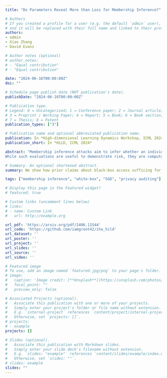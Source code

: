 ```yaml
---
title: "Do Parameters Reveal More than Loss for Membership Inference?"

# Authors
# If you created a profile for a user (e.g. the default `admin` user), write the username (folder name) here 
# and it will be replaced with their full name and linked to their profile.
authors:
- admin
- Xiao Zhang
- David Evans

# Author notes (optional)
# author_notes:
# - "Equal contribution"
# - "Equal contribution"

date: "2024-06-16T00:00:00Z"
doi: ""

# Schedule page publish date (NOT publication's date).
publishDate: "2024-06-16T00:00:00Z"

# Publication type.
# Legend: 0 = Uncategorized; 1 = Conference paper; 2 = Journal article;
# 3 = Preprint / Working Paper; 4 = Report; 5 = Book; 6 = Book section;
# 7 = Thesis; 8 = Patent
publication_types: ["3"]

# Publication name and optional abbreviated publication name.
publication: In *High-dimensional Learning Dynamics Workshop, ICML 2024*
publication_short: In *HiLD, ICML 2024*

abstract: "Membership inference attacks aim to infer whether an individual record was used to train a model, serving as a key tool for disclosure auditing.
While such evaluations are useful to demonstrate risk, they are computationally expensive and often make strong assumptions about potential adversaries' access to models and training environments, and thus do not provide very tight bounds on leakage from potential attacks. We show how prior claims around black-box access being sufficient for optimal membership inference do not hold for most useful settings such as stochastic gradient descent, and that optimal membership inference indeed requires white-box access. We validate our findings with a new white-box inference attack IHA (Inverse Hessian Attack) that explicitly uses model parameters by taking advantage of computing inverse-Hessian vector products. Our results show that both audits and adversaries may be able to benefit from access to model parameters, and we advocate for further research into white-box methods for membership privacy auditing."

# Summary. An optional shortened abstract.
summary: We show how prior claims about black-box access sufficing for optimal membership inference do not hold for most useful settings such as SGD, and validate our findings with a new white-box inference attack.

tags: ["membership inference", "white-box", "SGD", "privacy auditing"]

# Display this page in the Featured widget?
# featured: true

# Custom links (uncomment lines below)
# links:
# - name: Custom Link
#   url: http://example.org

url_pdf: 'https://arxiv.org/pdf/2406.11544'
url_code: 'https://github.com/iamgroot42/iha_hild'
url_dataset: ''
url_poster: ''
url_project: ''
url_slides: ''
url_source: ''
url_video: ''

# Featured image
# To use, add an image named `featured.jpg/png` to your page's folder. 
# image:
#   caption: 'Image credit: [**Unsplash**](https://unsplash.com/photos/pLCdAaMFLTE)'
#   focal_point: ""
#   preview_only: false

# Associated Projects (optional).
#   Associate this publication with one or more of your projects.
#   Simply enter your project's folder or file name without extension.
#   E.g. `internal-project` references `content/project/internal-project/index.md`.
#   Otherwise, set `projects: []`.
# projects:
# - example
projects: []

# Slides (optional).
#   Associate this publication with Markdown slides.
#   Simply enter your slide deck's filename without extension.
#   E.g. `slides: "example"` references `content/slides/example/index.md`.
#   Otherwise, set `slides: ""`.
# slides: example
slides: ""
---
```


<!-- {{% callout note %}}
Click the *Cite* button above to demo the feature to enable visitors to import publication metadata into their reference management software.
{{% /callout %}}

{{% callout note %}}
Create your slides in Markdown - click the *Slides* button to check out the example.
{{% /callout %}}

Supplementary notes can be added here, including [code, math, and images](https://wowchemy.com/docs/writing-markdown-latex/). -->
